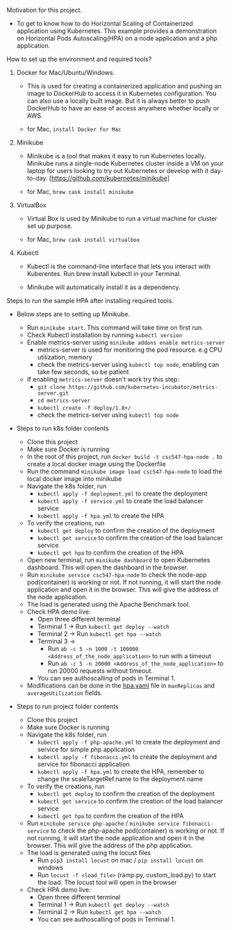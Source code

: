 Motivation for this project.

- To get to know how to do Horizontal Scaling of Containerized application using Kubernetes. This example provides a demonstration on Horizontal Pods Autoscaling(HPA) on a node application and a php application.

How to set up the environment and required tools?

1. Docker for Mac/Ubuntu/Windows.

   - This is used for creating a containerized application and pushing an image to DockerHub to access it in Kubernetes configuration. You can also use a locally built image. But it is always better to push DockerHub to have an ease of access anywhere whether locally or AWS.

   - for Mac, `install Docker for Mac`

2. Minikube

   - Minikube is a tool that makes it easy to run Kubernetes locally. Minikube runs a single-node Kubernetes cluster inside a VM on your laptop for users looking to try out Kubernetes or develop with it day-to-day. [https://github.com/kubernetes/minikube]

   - for Mac, `brew cask install minikube`

3. VirtualBox

   - Virtual Box is used by Minikube to run a virtual machine for cluster set up purpose.

   - for Mac, `brew cask install virtualbox`

4. Kubectl

   - Kubectl is the command-line interface that lets you interact with Kuberentes. Run brew install kubectl in your Terminal.

   - Minikube will automatically install it as a dependency.

Steps to run the sample HPA after installing required tools.

- Below steps are to setting up Minikube.

  - Run `minikube start`. This command will take time on first run.
  - Check Kubectl installation by running `kubectl version`
  - Enable metrics-server using `minikube addons enable metrics-server`
    - metrics-server is used for monitoring the pod resource. e.g CPU utilization, memory
    - check the metrics-server using `kubectl top node`, enabling can take few seconds, so be patient
  - If enabling `metrics-server` doesn't work try this step:
    - `git clone https://github.com/kubernetes-incubator/metrics-server.git`
    - `cd metrics-server`
    - `kubectl create -f deploy/1.8+/`
    - check the metrics-server using `kubectl top node`

- Steps to run k8s folder contents

  - Clone this project
  - Make sure Docker is running
  - In the root of this project, run `docker build -t csc547-hpa-node .` to create a local docker image using the Dockerfile
  - Run the command `minikube image load csc547-hpa-node` to load the local docker image into minikube
  - Navigate the k8s folder, run
    - `kubectl apply -f deployment.yml` to create the deployment
    - `kubectl apply -f service.yml` to create the load balancer service
    - `kubectl apply -f hpa.yml` to create the HPA
  - To verify the creations, run
    - `kubectl get deploy` to confirm the creation of the deployment
    - `kubectl get service` to confirm the creation of the load balancer service
    - `kubectl get hpa` to confirm the creation of the HPA
  - Open new terminal, run `minikube dashboard` to open Kubernetes dashboard. This will open the dashboard in the browser.
  - Run `minikube service csc547-hpa-node` to check the node-app pod(container) is working or not. If not running, it will start the node application and open it in the browser. This will give the address of the node application.
  - The load is generated using the Apache Benchmark tool.
  - Check HPA demo live:
    - Open three different terminal
    - Terminal 1 -> Run `kubectl get deploy --watch`
    - Terminal 2 -> Run `kubectl get hpa --watch`
    - Terminal 3 ->
      - Run `ab -c 5 -n 1000 -t 100000 <Address_of_the_node_application>` to run with a timeout
      - Run `ab -c 5 -n 20000 <Address_of_the_node_application>` to run 20000 requests without timeout.
    - You can see authoscalling of pods in Terminal 1.
  - Modifications can be done in the [hpa.yaml](./k8s/hpa.yml) file in `maxReplicas` and `averageUtilization` fields.

- Steps to run project folder contents
  - Clone this project
  - Make sure Docker is running
  - Navigate the k8s folder, run
    - `kubectl apply -f php-apache.yml` to create the deployment and service for simple php application
    - `kubectl apply -f fibonacci.yml` to create the deployment and service for fibonacci application
    - `kubectl apply -f hpa.yml` to create the HPA, remember to change the scaleTargetRef.name to the deployment name
  - To verify the creations, run
    - `kubectl get deploy` to confirm the creation of the deployment
    - `kubectl get service` to confirm the creation of the load balancer service
    - `kubectl get hpa` to confirm the creation of the HPA
  - Run `minikube service php-apache` / `minikube service fibonacci-service` to check the php-apache pod(container) is working or not. If not running, it will start the node application and open it in the browser. This will give the address of the php application.
  - The load is generated using the locust files
    - Run `pip3 install locust` on mac / `pip install locust` on windows
    - Run `locust -f <load_file>` (ramp.py, custom_load.py) to start the load. The locust tool will open in the browser
  - Check HPA demo live:
    - Open three different terminal
    - Terminal 1 -> Run `kubectl get deploy --watch`
    - Terminal 2 -> Run `kubectl get hpa --watch`
    - You can see authoscalling of pods in Terminal 1.
